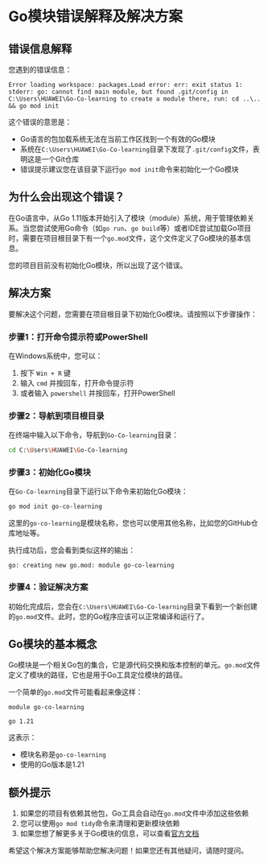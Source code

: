 # Go模块错误解释及解决方案

## 错误信息解释

您遇到的错误信息：
```
Error loading workspace: packages.Load error: err: exit status 1: stderr: go: cannot find main module, but found .git/config in C:\Users\HUAWEI\Go-Co-learning to create a module there, run: cd ..\.. && go mod init
```

这个错误的意思是：

- Go语言的包加载系统无法在当前工作区找到一个有效的Go模块
- 系统在`C:\Users\HUAWEI\Go-Co-learning`目录下发现了`.git/config`文件，表明这是一个Git仓库
- 错误提示建议您在该目录下运行`go mod init`命令来初始化一个Go模块

## 为什么会出现这个错误？

在Go语言中，从Go 1.11版本开始引入了模块（module）系统，用于管理依赖关系。当您尝试使用Go命令（如`go run`、`go build`等）或者IDE尝试加载Go项目时，需要在项目根目录下有一个`go.mod`文件，这个文件定义了Go模块的基本信息。

您的项目目前没有初始化Go模块，所以出现了这个错误。

## 解决方案

要解决这个问题，您需要在项目根目录下初始化Go模块。请按照以下步骤操作：

### 步骤1：打开命令提示符或PowerShell

在Windows系统中，您可以：
1. 按下 `Win + R` 键
2. 输入 `cmd` 并按回车，打开命令提示符
3. 或者输入 `powershell` 并按回车，打开PowerShell

### 步骤2：导航到项目根目录

在终端中输入以下命令，导航到`Go-Co-learning`目录：

```bash
cd C:\Users\HUAWEI\Go-Co-learning
```

### 步骤3：初始化Go模块

在`Go-Co-learning`目录下运行以下命令来初始化Go模块：

```bash
go mod init go-co-learning
```

这里的`go-co-learning`是模块名称，您也可以使用其他名称，比如您的GitHub仓库地址等。

执行成功后，您会看到类似这样的输出：
```
go: creating new go.mod: module go-co-learning
```

### 步骤4：验证解决方案

初始化完成后，您会在`C:\Users\HUAWEI\Go-Co-learning`目录下看到一个新创建的`go.mod`文件。此时，您的Go程序应该可以正常编译和运行了。

## Go模块的基本概念

Go模块是一个相关Go包的集合，它是源代码交换和版本控制的单元。`go.mod`文件定义了模块的路径，它也是用于Go工具定位模块的路径。

一个简单的`go.mod`文件可能看起来像这样：

```
module go-co-learning

go 1.21
```

这表示：
- 模块名称是`go-co-learning`
- 使用的Go版本是1.21

## 额外提示

1. 如果您的项目有依赖其他包，Go工具会自动在`go.mod`文件中添加这些依赖
2. 您可以使用`go mod tidy`命令来清理和更新模块依赖
3. 如果您想了解更多关于Go模块的信息，可以查看[官方文档](https://golang.org/doc/modules)

希望这个解决方案能够帮助您解决问题！如果您还有其他疑问，请随时提问。